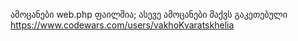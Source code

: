 


ამოცანები web.php ფაილშია;
ასევე ამოცანები მაქვს გაკეთებული https://www.codewars.com/users/vakhoKvaratskhelia

